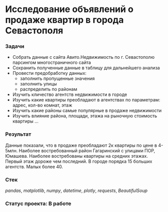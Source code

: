 # Исследование объявлений о продаже квартир в города Севастополя


### Задачи

- Собрать данные с сайта Авито.Недвижимость по г. Севастополю парсингом многостраничного сайта
- Сохранить полученные данные в таблицу для дальнейшего анализа
- Провести предобработку данных:
	* заполнить пропущенные значения
	* заполнить улицы
	* распределить по районам
- Изучить кличество агентств недвижимости в городе
- Изучить какие квартиры преобладают в агентствах по параметрам: адрес, кол-во комнат, этаж
- Изучить какие районы самые популярные в продаже недвижимости
- Изучить влияние района, площади, этажа на рыночную стоимость квартиры
...

### Результат

Данные показали, что в продаже преобладают 2к квартиры по цене в 4-5млн. Наиболее востребованный район Гагаринский с улицами ПОР, Юмашева. 
Наиболее востребованы квартиры на средних этажах. Первый этаж дороже чем последний.
В городе порядка 15 больших агентств. Малых более 40.

### Стек

*pandas*, *matplotlib*, *numpy*, *datetime*, *plotly*, *requests*, *BeautifulSoup*

### Статус проекта: В работе